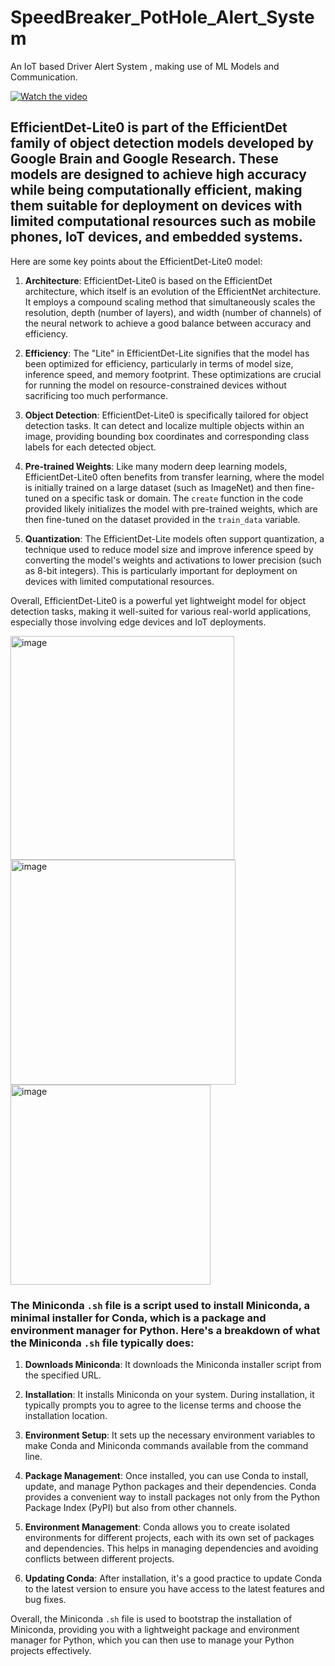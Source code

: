 # SpeedBreaker_PotHole_Alert_System
An IoT based Driver Alert System , making use of ML Models and Communication.

[![Watch the video](https://img.youtube.com/vi/BDSZHhPQBV4/0.jpg)](https://www.youtube.com/watch?v=BDSZHhPQBV4)

## EfficientDet-Lite0 is part of the EfficientDet family of object detection models developed by Google Brain and Google Research. These models are designed to achieve high accuracy while being computationally efficient, making them suitable for deployment on devices with limited computational resources such as mobile phones, IoT devices, and embedded systems.

Here are some key points about the EfficientDet-Lite0 model:

1. **Architecture**: EfficientDet-Lite0 is based on the EfficientDet architecture, which itself is an evolution of the EfficientNet architecture. It employs a compound scaling method that simultaneously scales the resolution, depth (number of layers), and width (number of channels) of the neural network to achieve a good balance between accuracy and efficiency.

2. **Efficiency**: The "Lite" in EfficientDet-Lite signifies that the model has been optimized for efficiency, particularly in terms of model size, inference speed, and memory footprint. These optimizations are crucial for running the model on resource-constrained devices without sacrificing too much performance.

3. **Object Detection**: EfficientDet-Lite0 is specifically tailored for object detection tasks. It can detect and localize multiple objects within an image, providing bounding box coordinates and corresponding class labels for each detected object.

4. **Pre-trained Weights**: Like many modern deep learning models, EfficientDet-Lite0 often benefits from transfer learning, where the model is initially trained on a large dataset (such as ImageNet) and then fine-tuned on a specific task or domain. The `create` function in the code provided likely initializes the model with pre-trained weights, which are then fine-tuned on the dataset provided in the `train_data` variable.

5. **Quantization**: The EfficientDet-Lite models often support quantization, a technique used to reduce model size and improve inference speed by converting the model's weights and activations to lower precision (such as 8-bit integers). This is particularly important for deployment on devices with limited computational resources.

Overall, EfficientDet-Lite0 is a powerful yet lightweight model for object detection tasks, making it well-suited for various real-world applications, especially those involving edge devices and IoT deployments.


<img width="358" alt="image" src="https://github.com/mainak0907/SpeedBreaker_PotHole_Alert_System/assets/88925745/870667c9-a961-4b5b-ae36-e2c2656c202d">
<img width="360" alt="image" src="https://github.com/mainak0907/SpeedBreaker_PotHole_Alert_System/assets/88925745/1b46960f-add6-411d-a833-69e8d21c80f1">
<img width="320" alt="image" src="https://github.com/mainak0907/SpeedBreaker_PotHole_Alert_System/assets/88925745/1986ba39-6290-4eda-b4ec-9c78e1fab9d4">

### The Miniconda `.sh` file is a script used to install Miniconda, a minimal installer for Conda, which is a package and environment manager for Python. Here's a breakdown of what the Miniconda `.sh` file typically does:

1. **Downloads Miniconda**: It downloads the Miniconda installer script from the specified URL.

2. **Installation**: It installs Miniconda on your system. During installation, it typically prompts you to agree to the license terms and choose the installation location.

3. **Environment Setup**: It sets up the necessary environment variables to make Conda and Miniconda commands available from the command line.

4. **Package Management**: Once installed, you can use Conda to install, update, and manage Python packages and their dependencies. Conda provides a convenient way to install packages not only from the Python Package Index (PyPI) but also from other channels.

5. **Environment Management**: Conda allows you to create isolated environments for different projects, each with its own set of packages and dependencies. This helps in managing dependencies and avoiding conflicts between different projects.

6. **Updating Conda**: After installation, it's a good practice to update Conda to the latest version to ensure you have access to the latest features and bug fixes.

Overall, the Miniconda `.sh` file is used to bootstrap the installation of Miniconda, providing you with a lightweight package and environment manager for Python, which you can then use to manage your Python projects effectively.

